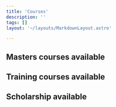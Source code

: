 ```yaml
---
title: 'Courses'
description: ''
tags: []
layout: '~/layouts/MarkdownLayout.astro'

---
```


## Masters courses available

## Training courses available

## Scholarship available

